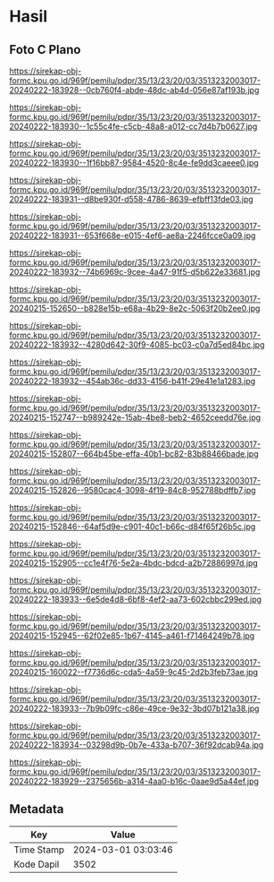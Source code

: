 # Hasil

## Foto C Plano

https://sirekap-obj-formc.kpu.go.id/969f/pemilu/pdpr/35/13/23/20/03/3513232003017-20240222-183928--0cb760f4-abde-48dc-ab4d-056e87af193b.jpg

https://sirekap-obj-formc.kpu.go.id/969f/pemilu/pdpr/35/13/23/20/03/3513232003017-20240222-183930--1c55c4fe-c5cb-48a8-a012-cc7d4b7b0627.jpg

https://sirekap-obj-formc.kpu.go.id/969f/pemilu/pdpr/35/13/23/20/03/3513232003017-20240222-183930--1f16bb87-9584-4520-8c4e-fe9dd3caeee0.jpg

https://sirekap-obj-formc.kpu.go.id/969f/pemilu/pdpr/35/13/23/20/03/3513232003017-20240222-183931--d8be930f-d558-4786-8639-efbff13fde03.jpg

https://sirekap-obj-formc.kpu.go.id/969f/pemilu/pdpr/35/13/23/20/03/3513232003017-20240222-183931--653f668e-e015-4ef6-ae8a-2246fcce0a09.jpg

https://sirekap-obj-formc.kpu.go.id/969f/pemilu/pdpr/35/13/23/20/03/3513232003017-20240222-183932--74b6969c-9cee-4a47-91f5-d5b622e33681.jpg

https://sirekap-obj-formc.kpu.go.id/969f/pemilu/pdpr/35/13/23/20/03/3513232003017-20240215-152650--b828e15b-e68a-4b29-8e2c-5063f20b2ee0.jpg

https://sirekap-obj-formc.kpu.go.id/969f/pemilu/pdpr/35/13/23/20/03/3513232003017-20240222-183932--4280d642-30f9-4085-bc03-c0a7d5ed84bc.jpg

https://sirekap-obj-formc.kpu.go.id/969f/pemilu/pdpr/35/13/23/20/03/3513232003017-20240222-183932--454ab36c-dd33-4156-b41f-29e41e1a1283.jpg

https://sirekap-obj-formc.kpu.go.id/969f/pemilu/pdpr/35/13/23/20/03/3513232003017-20240215-152747--b989242e-15ab-4be8-beb2-4652ceedd76e.jpg

https://sirekap-obj-formc.kpu.go.id/969f/pemilu/pdpr/35/13/23/20/03/3513232003017-20240215-152807--664b45be-effa-40b1-bc82-83b88466bade.jpg

https://sirekap-obj-formc.kpu.go.id/969f/pemilu/pdpr/35/13/23/20/03/3513232003017-20240215-152826--9580cac4-3098-4f19-84c8-952788bdffb7.jpg

https://sirekap-obj-formc.kpu.go.id/969f/pemilu/pdpr/35/13/23/20/03/3513232003017-20240215-152846--64af5d9e-c901-40c1-b66c-d84f65f26b5c.jpg

https://sirekap-obj-formc.kpu.go.id/969f/pemilu/pdpr/35/13/23/20/03/3513232003017-20240215-152905--cc1e4f76-5e2a-4bdc-bdcd-a2b72886997d.jpg

https://sirekap-obj-formc.kpu.go.id/969f/pemilu/pdpr/35/13/23/20/03/3513232003017-20240222-183933--6e5de4d8-6bf8-4ef2-aa73-602cbbc299ed.jpg

https://sirekap-obj-formc.kpu.go.id/969f/pemilu/pdpr/35/13/23/20/03/3513232003017-20240215-152945--62f02e85-1b67-4145-a461-f71464249b78.jpg

https://sirekap-obj-formc.kpu.go.id/969f/pemilu/pdpr/35/13/23/20/03/3513232003017-20240215-160022--f7736d6c-cda5-4a59-9c45-2d2b3feb73ae.jpg

https://sirekap-obj-formc.kpu.go.id/969f/pemilu/pdpr/35/13/23/20/03/3513232003017-20240222-183933--7b9b09fc-c86e-49ce-9e32-3bd07b121a38.jpg

https://sirekap-obj-formc.kpu.go.id/969f/pemilu/pdpr/35/13/23/20/03/3513232003017-20240222-183934--03298d9b-0b7e-433a-b707-36f92dcab94a.jpg

https://sirekap-obj-formc.kpu.go.id/969f/pemilu/pdpr/35/13/23/20/03/3513232003017-20240222-183929--2375656b-a314-4aa0-b16c-0aae9d5a44ef.jpg


## Metadata

| Key        | Value               |
| ---------- | ------------------- |
| Time Stamp | 2024-03-01 03:03:46 |
| Kode Dapil | 3502                |



